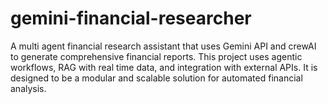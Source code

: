 # gemini-financial-researcher
A multi agent financial research assistant that uses Gemini API and crewAI to generate comprehensive financial reports. This project uses agentic workflows, RAG with real time data, and integration with external APIs. It is designed to be a modular and scalable solution for automated financial analysis.
